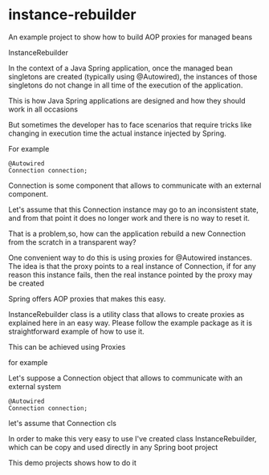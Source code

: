 # instance-rebuilder
An example project to show how to build AOP proxies for managed beans


InstanceRebuilder

In the context of a Java Spring application, once the managed bean singletons are created (typically using @Autowired), the instances of those singletons do not change in all time of  the execution of the application.

This is how Java Spring applications are designed and how they should work in all occasions

But sometimes the developer has to face scenarios that require tricks like changing in execution time the actual instance injected by Spring.

For example

    @Autowired
    Connection connection;


Connection is some component that allows to communicate with an external component.

Let's assume that this Connection instance may go to an inconsistent state, and from that point it does no longer work and there is no way to reset it.

That is a problem,so, how can the application rebuild a new Connection from the scratch in a transparent way?

One convenient way to do this is using proxies for @Autowired instances. The idea is that the proxy points to a real instance of Connection, if for any reason this instance fails, then the real instance pointed by the proxy may be created


Spring offers AOP proxies that makes this easy.

InstanceRebuilder class is a utility class that allows to create proxies as explained here in an easy way. Please follow the example package as it is straightforward example of how to use it.





This can be achieved using Proxies

for example

Let's suppose a Connection object that allows to communicate with an external system

    @Autowired
    Connection connection;

let's assume that Connection cls 


In order to make this very easy to use I've created
class InstanceRebuilder, which can be copy and used directly in any Spring boot project

This demo projects shows how to do it






